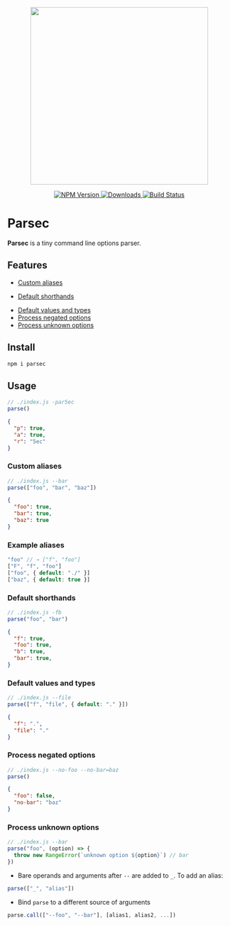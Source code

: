 <p align="center">
<a href="https://github.com/bucaran/parsec/blob/master/README.md">
<img width="400px" src="https://cloud.githubusercontent.com/assets/8317250/11606196/b85167b0-9b5b-11e5-81a6-c66e2fc694e2.png">
</a>

</p>

<p align="center">
  <a href="https://www.npmjs.org/package/parsec">
    <img src="https://img.shields.io/npm/v/parsec.svg?style=flat-square"
         alt="NPM Version">
  </a>

  <a href="https://travis-ci.org/bucaran/parsec">
    <img src="http://img.shields.io/travis/bucaran/parsec.svg?style=flat-square"
         alt="Downloads">
  </a>

  <a href="https://www.npmjs.org/package/parsec">
    <img src="http://img.shields.io/npm/dm/parsec.svg?style=flat-square"
         alt="Build Status">
  </a>
</p>

# Parsec

**Parsec** is a tiny command line options parser.

## Features

+ [Custom aliases](#custom-aliases)
* [Default shorthands](#default-shorthands)
+ [Default values and types](#default-values-and-types)
+ [Process negated options](#process-negated-options)
+ [Process unknown options](#process-unknown-options)

## Install

```sh
npm i parsec
```

## Usage

```js
// ./index.js -par5ec
parse()
```

```json
{
  "p": true,
  "a": true,
  "r": "5ec"
}
```

### Custom aliases

```js
// ./index.js --bar
parse(["foo", "bar", "baz"])
```

```json
{
  "foo": true,
  "bar": true,
  "baz": true
}
```

### Example aliases

```js
"foo" // → ["f", "foo"]
["F", "f", "foo"]
["foo", { default: "./" }]
["baz", { default: true }]
```

### Default shorthands

```js
// ./index.js -fb
parse("foo", "bar")
```

```json
{
  "f": true,
  "foo": true,
  "b": true,
  "bar": true,
}
```

### Default values and types

```js
// ./index.js --file
parse(["f", "file", { default: "." }])
```

```json
{
  "f": ".",
  "file": "."
}
```

### Process negated options

```js
// ./index.js --no-foo --no-bar=baz
parse()
```

```json
{
  "foo": false,
  "no-bar": "baz"
}
```

### Process unknown options

```js
// ./index.js --bar
parse("foo", (option) => {
  throw new RangeError(`unknown option ${option}`) // bar
})
```

* Bare operands and arguments after `--` are added to `_`. To add an alias:

```js
parse(["_", "alias"])
```

* Bind `parse` to a different source of arguments

```js
parse.call(["--foo", "--bar"], [alias1, alias2, ...])
```
